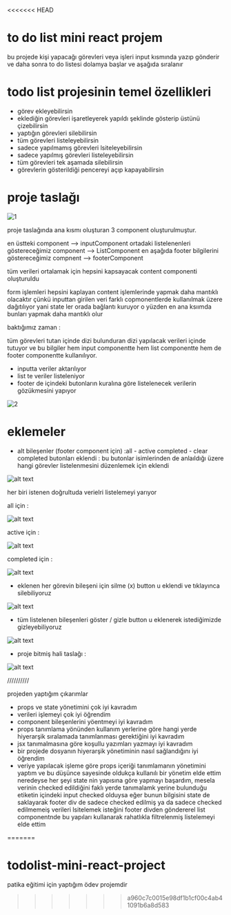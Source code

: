 <<<<<<< HEAD
# to do list mini react projem 


bu projede kişi yapacağı görevleri veya işleri input kısmında yazıp gönderir ve daha sonra to do 
listesi dolamya başlar ve aşağıda sıralanır 

# todo list projesinin temel özellikleri 

* görev ekleyebilirsin 
* eklediğin görevleri işaretleyerek yapıldı şeklinde gösterip üstünü çizebilirsin
* yaptığın görevleri silebilirsin 
* tüm görevleri listeleyebilirsin
* sadece yapılmamış görevleri lsiteleyebilirsin
* sadece yapılmış görevleri listeleyebilirsin
* tüm görevleri tek aşamada silebilirsin
* görevlerin gösterildiği pencereyi açıp kapayabilirsin


# proje taslağı 


![1](./src/components/images/1.png)

proje taslağında ana kısmı oluşturan 3 component oluşturulmuştur. 

en üstteki component  --> inputComponent
ortadaki listelenenleri göstereceğimiz component   --> ListComponent
en aşağıda footer bilgilerini göstereceğimiz compnent --> footerComponent

tüm verileri ortalamak için hepsini kapsayacak content componenti oluşturuldu 

form işlemleri hepsini kaplayan content işlemlerinde yapmak daha mantıklı olacaktır çünkü inputtan girilen veri farklı copmonentlerde kullanılmak üzere dağıtılıyor yani state ler orada bağlantı kuruyor o yüzden en ana ksıımda bunları yapmak daha mantıklı olur 

baktığımız zaman : 

tüm görevleri tutan içinde dizi bulunduran dizi  yapılacak verileri içinde tutuyor ve bu bilgiler 
hem input componentte  hem list componentte  hem de footer componentte kullanılıyor. 

* inputta veriler aktarılıyor 
* list te veriler listeleniyor
* footer de içindeki butonların kuralına göre listelenecek verilerin gözükmesini yapıyor 

![2](./src/components/images/2.png)

# eklemeler 

* alt bileşenler (footer component için) :all - active completed - clear completed butonları eklendi :
 bu butonlar isimlerinden de anlaıldığı üzere hangi görevler listelenmesini düzenlemek  için eklendi

 ![alt text](image-1.png)

 her biri istenen doğrultuda verielri listelemeyi yarıyor 

 all için : 

![alt text](image-4.png)

active için : 

![alt text](image-5.png)

completed için : 

![alt text](image-6.png)

* eklenen her görevin bileşeni için silme (x) button u eklendi ve tıklayınca silebiliyoruz

![alt text](image-2.png)

* tüm listelenen bileşenleri göster / gizle  button u eklenerek istediğimizde gizleyebiliyoruz 

![alt text](image.png)
 
* proje bitmiş hali taslağı :

![alt text](image-7.png)


 //////////

 projeden yaptığım çıkarımlar 
 * props ve state yönetimini çok iyi kavradım 
 * verileri işlemeyi çok iyi öğrendim
 * component bileşenlerini yöentmeyi iyi kavradım 
 * props tanımlama yönünden kullanım yerlerine göre hangi yerde hiyerarşik sıralamada tanımlanması gerektiğini iyi kavradım 
* jsx tanımalmasına göre koşullu yazımları yazmayı iyi kavradım 
* bir projede dosyanın hiyerarşik yönetiminin nasıl sağlandığını iyi öğrendim
* veriye yapılacak işleme göre props içeriği tanımlamanın yönetimini yaptım ve bu düşünce sayesinde oldukça kullanılı bir yönetim elde ettim  neredeyse her şeyi state nin yapısına göre yapmayı başardım, mesela verinin checked edildiğini faklı yerde tanımalamk yerine bulunduğu etiketin içindeki input checked olduysa eğer bunun bilgisini state de saklayarak footer div de sadece checked  edilmiş ya da sadece checked edilmemeiş verileri lsitelemek isteğini footer divden göndererel list componentnde bu yapıları kullanarak rahatlıkla filtrelenmiş listelemeyi elde ettim


=======
# todolist-mini-react-project
patika eğitimi için yaptığım ödev projemdir
>>>>>>> a960c7c0015e98df1b1cf00c4ab41091b6a8d583
